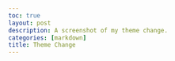 ```yaml
---
toc: true
layout: post
description: A screenshot of my theme change.
categories: [markdown]
title: Theme Change
---
```


![]()